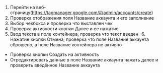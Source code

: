 1. Перейти на веб-страницу(https://tagmanager.google.com/#/admin/accounts/create)
2. Проверка отображения поля Название аккаунта и его заполнение
3. Выбор чекбокса и проверка что выставлен чек
4. Проверка активности кнопки Далее и ее нажатие
5. Ввод текста в поле контейнера, проверка что текст введен
-6. Нажатие кнопки Отмена, проверка что поле Название аккаунта сброшено,
   а поле Название контейнера не активно

+ Проверка кнопки Создать на активность
+ Отредактировать данные в поле Название аккаунта нажать далее и проверить введённое Название аккаунта